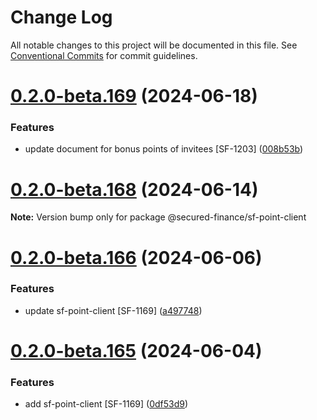 # Change Log

All notable changes to this project will be documented in this file.
See [Conventional Commits](https://conventionalcommits.org) for commit guidelines.

# [0.2.0-beta.169](https://github.com/Secured-Finance/sf-sdk/compare/v0.2.0-beta.168...v0.2.0-beta.169) (2024-06-18)


### Features

* update document for bonus points of invitees [SF-1203] ([008b53b](https://github.com/Secured-Finance/sf-sdk/commit/008b53b95ce7985e4d5d366158995a1c29da30ab))





# [0.2.0-beta.168](https://github.com/Secured-Finance/sf-sdk/compare/v0.2.0-beta.167...v0.2.0-beta.168) (2024-06-14)

**Note:** Version bump only for package @secured-finance/sf-point-client





# [0.2.0-beta.166](https://github.com/Secured-Finance/sf-sdk/compare/v0.2.0-beta.165...v0.2.0-beta.166) (2024-06-06)


### Features

* update sf-point-client [SF-1169] ([a497748](https://github.com/Secured-Finance/sf-sdk/commit/a4977489349be1a2c710f5722f3f2ad3fb25e2de))





# [0.2.0-beta.165](https://github.com/Secured-Finance/sf-sdk/compare/v0.2.0-beta.164...v0.2.0-beta.165) (2024-06-04)


### Features

* add sf-point-client [SF-1169] ([0df53d9](https://github.com/Secured-Finance/sf-sdk/commit/0df53d9a47a45663b3ff634168664b94394f4c4b))
